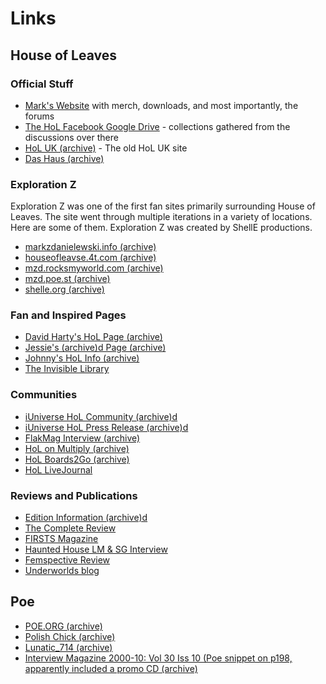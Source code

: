 # Links

## House  of Leaves

### Official Stuff

- [Mark's Website](https://markzdanielewski.com) with merch, downloads, and most importantly, the forums
- [The HoL Facebook Google Drive](https://drive.google.com/drive/folders/0B9T3BgC-KId6cHN3QjZzT0Fuelk?resourcekey=0-PxP4Xrhm72EhF1i1KELu6g&usp=sharing) - collections gathered from the discussions over there
- [HoL UK (archive)](https://web.archive.org/web/20000902184313/http://www.houseofleaves.co.uk/) - The old HoL UK site
- [Das Haus (archive)](https://web.archive.org/web/20071012041004/http://www.danielewski.de/)

### Exploration Z

Exploration Z was one of the first fan sites primarily surrounding House of Leaves. The site went through multiple iterations in a variety of locations. Here are some of them. Exploration Z was created by ShellE productions.

- [markzdanielewski.info (archive)](https://web.archive.org/web/20110709041205/http://markzdanielewski.info/)
- [houseofleavse.4t.com (archive)](https://web.archive.org/web/20010201202000/http://houseofleaves.4t.com/)
- [mzd.rocksmyworld.com (archive)](https://web.archive.org/web/20040602232240/http://mzd.rocksmyworld.com/)
- [mzd.poe.st (archive)](https://web.archive.org/web/20030528031414/http://mzd.poe.st/)
- [shelle.org (archive)](https://web.archive.org/web/20050825152521/http://www.shelle.org/)

### Fan and Inspired Pages

- [David Harty's HoL Page (archive)](https://web.archive.org/web/20050102095243/http://www.geocities.com/run_rom_run/houseofleaves.html)
- [Jessie's (archive)d Page (archive)](https://web.archive.org/web/20050102090402/http://www.kdge.com/houseofleaves4.html)
- [Johnny's HoL Info (archive)](https://web.archive.org/web/20031008160842/http://litgeek.elfhame.net/houseofleaves.htm)
- [The Invisible Library](https://www.invisiblelibrary.com)

### Communities

- [iUniverse HoL Community (archive)d](http://web.archive.org/web/20010426124842/http://communities.iuniverse.com/bin/circle.asp?circleid=1336)
- [iUniverse HoL Press Release (archive)d](https://web.archive.org/web/20070210060822/http://www.markzdanielewski.info/hol/content1482.html)
- [FlakMag Interview (archive)](https://web.archive.org/web/20060206024916/http://flakmag.com/features/mzd.html)
- [HoL on Multiply (archive)](https://web.archive.org/web/20060204230627/http://houseofleaves.multiply.com:80/)
- [HoL Boards2Go (archive)](https://web.archive.org/web/20020721040324/http://www.boards2go.com/boards/board.cgi?user=TheDiva)
- [HoL LiveJournal](https://house-of-leaves.livejournal.com)

### Reviews and Publications

- [Edition Information (archive)d](http://web.archive.org/web/20000830071436/http://www.helicon.net/paracelsus/houseofleaves/)
- [The Complete Review](https://www.complete-review.com/reviews/danielmz/houseofl.htm)
- [FIRSTS Magazine](http://www.biondirarebooks.com/pdfs/falcon.pdf)
- [Haunted House LM & SG Interview](http://spinelessbooks.com/mccaffery/originals/critique.pdf)
- [Femspective Review](http://femspective.blogspot.com/2013/12/the-house-of-leaves-on-ash-tree-lane.html)
- [Underworlds blog](https://underworldsblog.wordpress.com/)
## Poe

- [POE.ORG (archive)](https://web.archive.org/web/20060216232529/http://poe.org/)
- [Polish Chick (archive)](http://web.archive.org/web/20010405060018/http://www.polishchick.com/)
- [Lunatic_714 (archive)](https://web.archive.org/web/20020130172313/http://www.geocities.com/lunatic_714/)
- [Interview Magazine 2000-10: Vol 30 Iss 10 (Poe snippet on p198, apparently included a promo CD (archive)](https://(archive).org/details/sim_interview_2000-10_30_10/)
